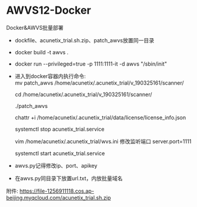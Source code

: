 # AWVS12-Docker
Docker&amp;AWVS批量部署


- dockfile、acunetix_trial.sh.zip、patch_awvs放置同一目录

- docker build -t awvs .

- docker run --privileged=true -p 1111:1111-it -d awvs "/sbin/init"

- 进入到docker容器内执行命令:  
  mv patch_awvs /home/acunetix/.acunetix_trial/v_190325161/scanner/

  cd /home/acunetix/.acunetix_trial/v_190325161/scanner/ 
  
  ./patch_awvs  
  
  chattr +i /home/acunetix/.acunetix_trial/data/license/license_info.json  
  
  systemctl stop acunetix_trial.service  
  
  vim /home/acunetix/.acunetix_trial/wvs.ini 修改监听端口 server.port=1111  
  
  systemctl start acunetix_trial.service  
  
- awvs.py记得修改ip、port、apikey

- 在awvs.py同目录下放置url.txt，内放批量域名

附件:
https://file-1256911118.cos.ap-beijing.myqcloud.com/acunetix_trial.sh.zip
